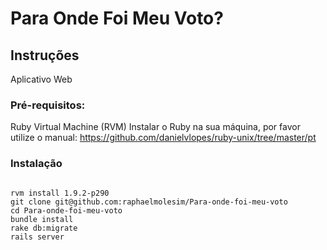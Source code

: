 Para Onde Foi Meu Voto?
=======================


Instruções
----------

Aplicativo Web

### Pré-requisitos:
	
Ruby Virtual Machine (RVM)
	Instalar o Ruby na sua máquina, por favor utilize o manual: https://github.com/danielvlopes/ruby-unix/tree/master/pt

### Instalação

<code>
rvm install 1.9.2-p290
git clone git@github.com:raphaelmolesim/Para-onde-foi-meu-voto
cd Para-onde-foi-meu-voto
bundle install
rake db:migrate
rails server
<code>